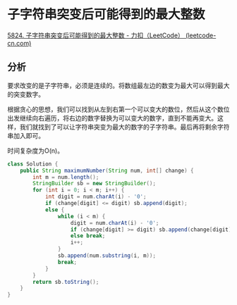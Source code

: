 # 子字符串突变后可能得到的最大整数

[5824. 子字符串突变后可能得到的最大整数 - 力扣（LeetCode） (leetcode-cn.com)](https://leetcode-cn.com/problems/largest-number-after-mutating-substring/)

## 分析

要求改变的是子字符串，必须是连续的。将数组最左边的数变为最大可以得到最大的突变数字。

根据贪心的思想，我们可以找到从左到右第一个可以变大的数位，然后从这个数位出发继续向右遍历，将右边的数字替换为可以变大的数字，直到不能再变大。这样，我们就找到了可以让字符串突变为最大的数字的子字符串。最后再将剩余字符串加入即可。

时间复杂度为O(n)。

```java
class Solution {
    public String maximumNumber(String num, int[] change) {
        int m = num.length();
        StringBuilder sb = new StringBuilder();
        for (int i = 0; i < m; i++) {
            int digit = num.charAt(i) - '0';
            if (change[digit] <= digit) sb.append(digit);
            else {
                while (i < m) {
                    digit = num.charAt(i) - '0';
                    if (change[digit] >= digit) sb.append(change[digit]);
                    else break;
                    i++;
                }
                sb.append(num.substring(i, m));
                break;
            }
        }
        return sb.toString();
    }
}
```

